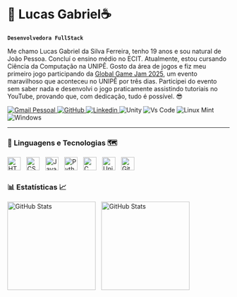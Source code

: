 # 🤖 Lucas Gabriel☕

**`Desenvolvedora FullStack`**

<p>
  Me chamo Lucas Gabriel da Silva Ferreira, tenho 19 anos e sou natural de João Pessoa. Concluí o ensino médio no ECIT. Atualmente, estou cursando Ciência da Computação na UNIPÊ. Gosto da área de jogos e fiz meu primeiro jogo participando da <a href="https://globalgamejam.org/games/2025/bubble-adventure-0-3">Global Game Jam 2025</a>, um evento maravilhoso que aconteceu no UNIPÊ por três dias. Participei do evento sem saber nada e desenvolvi o jogo praticamente assistindo tutoriais no YouTube, provando que, com dedicação, tudo é possível. 😎
</p>


<p align="left">
    <a href="">
      <img
        alt="Gmail Pessoal"
        title="Gmail Pessoal"
        src="https://img.shields.io/badge/Gmail-D14836?style=for-the-badge&logo=gmail&logoColor=white"
      />
    </a>
    <a href="https://github.com/LucasFerreira-Dev?tab=followers">
        <img 
            alt="GitHub" 
            title="Me siga no GitHub" 
            src="https://custom-icon-badges.demolab.com/github/followers/LucasFerreira-Dev?color=236ad3&labelColor=1155ba&style=for-the-badge&logo=github&label=Seguidores&logoColor=white"
        />
    </a>
    <a href="https://www.linkedin.com/in/lucasferreira-dev?utm_source=share&utm_campaign=share_via&utm_content=profile&utm_medium=android_app">
      <img
          alt="Linkedin"
          title="Meu Linkedin"
          src="https://img.shields.io/badge/LinkedIn-0077B5?style=for-the-badge&logo=linkedin&logoColor=white"
      />
    </a>
    <img
      alt="Unity"
      src="https://img.shields.io/badge/Unity-100000?style=for-the-badge&logo=unity&logoColor=white"
    />
    <img
      alt="Vs Code"
      src="https://img.shields.io/badge/Visual_Studio_Code-0078D4?style=for-the-badge&logo=visual%20studio%20code&logoColor=white"
    />
    <img
      alt="Linux Mint"
      src="https://img.shields.io/badge/Linux_Mint-87CF3E?style=for-the-badge&logo=linux-mint&logoColor=white"
    />
    <img
      alt="Windows"
      src="https://img.shields.io/badge/Windows-0078D6?style=for-the-badge&logo=windows&logoColor=white"
    />
    
</p>

---

### 🧭 Linguagens e Tecnologias 🗺️

<img 
    align="left" 
    alt="HTML"
    title="HTML" 
    width="30px" 
    style="padding-right: 10px;" 
    src="https://cdn.jsdelivr.net/gh/devicons/devicon@latest/icons/html5/html5-original.svg" 
/>
<img 
    align="left" 
    alt="CSS" 
    title="CSS"
    width="30px" 
    style="padding-right: 10px;" 
    src="https://cdn.jsdelivr.net/gh/devicons/devicon@latest/icons/css3/css3-original.svg" 
/>
<img 
    align="left" 
    alt="JavaScript" 
    title="JavaScript"
    width="30px" 
    style="padding-right: 10px;" 
    src="https://cdn.jsdelivr.net/gh/devicons/devicon@latest/icons/javascript/javascript-original.svg" 
/>

<img 
    align="left" 
    alt="Python" 
    title="Python"
    width="30px" 
    style="padding-right: 10px;" 
    src="https://cdn.jsdelivr.net/gh/devicons/devicon@latest/icons/python/python-original.svg" 
/>

<img 
    align="left"
    alt="C"
    title="Linguagem C"
    Width="30px"
    style="padding-right: 10px;"
    src="https://cdn.jsdelivr.net/gh/devicons/devicon@latest/icons/c/c-original.svg" 
  />

  <img 
    align="left"
    alt="Unity"
    width="30px"
    style="padding-right: 10px"
    src="https://cdn.jsdelivr.net/gh/devicons/devicon@latest/icons/unity/unity-original.svg"
  />        
         
<img 
    align="left" 
    alt="Git" 
    title="Git"
    width="30px" 
    style="padding-right: 10px;" 
    src="https://cdn.jsdelivr.net/gh/devicons/devicon@latest/icons/git/git-original.svg" 
/>  

<br/>
<br/>

### 📊 Estatísticas 📈

<p>
  <img 
    align="left" 
    alt="GitHub Stats" 
    height="200" 
    style="padding-right: 10px;" 
    src="https://github-readme-stats.vercel.app/api?username=LucasFerreira-Dev&show_icons=true&theme=tokyonight&include_all_commits=true&locale=pt-br" 
  />

  <img 
      align="left" 
      alt="GitHub Stats" 
      height="200" 
      src="https://github-readme-stats.vercel.app/api/top-langs/?username=LucasFerreira-Dev&theme=tokyonight&layout=compact&custom_title=Tecnologias&langs_count=9" 
  />

</p>
